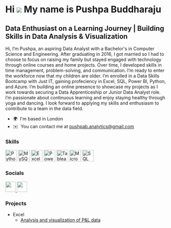 # Hi ![](https://user-images.githubusercontent.com/18350557/176309783-0785949b-9127-417c-8b55-ab5a4333674e.gif) My name is Pushpa Buddharaju  

**Data Enthusiast on a Learning Journey | Building Skills in Data Analysis & Visualization**  
---  
Hi, I’m Pushpa, an aspiring Data Analyst with a Bachelor's in Computer Science and Engineering. After graduating in 2016, I got married so I had to choose to focus on raising my family but stayed engaged with technology through online courses and home projects. Over time, I developed skills in time management, problem-solving, and communication. I’m ready to enter the workforce now that my children are older. I’m enrolled in a Data Skills Bootcamp with Just IT, gaining profeciency in Excel, SQL, Power BI, Python, and Azure. I’m building an online presence to showcase my projects as I work towards securing a Data Apprenticeship or Junior Data Analyst role. I’m passionate about continuous learning and enjoy staying healthy through yoga and dancing. I look forward to applying my skills and enthusiasm to contribute to a team in the data field.  

* 🌍  I'm based in London  
* ✉️  You can contact me at [pushpab.analytics@gmail.com](mailto:pushpab.analytics@gmail.com)  

### Skills  
<p align="left">  
<a href="https://www.python.org/" target="_blank" rel="noreferrer"><img src="https://raw.githubusercontent.com/danielcranney/readme-generator/main/public/icons/skills/python-colored.svg" width="36" height="36" alt="Python" /></a>  
<a href="https://www.mysql.com/" target="_blank" rel="noreferrer"><img src="https://raw.githubusercontent.com/danielcranney/readme-generator/main/public/icons/skills/mysql-colored.svg" width="36" height="36" alt="MySQL" /></a>  
<a href="https://www.microsoft.com/en-us/microsoft-365/excel" target="_blank" rel="noreferrer"><img src="https://img.icons8.com/color/48/000000/microsoft-excel-2019.png" width="36" height="36" alt="Excel" /></a>  
<a href="https://powerbi.microsoft.com/" target="_blank" rel="noreferrer"><img src="https://img.icons8.com/color/48/000000/power-bi.png" width="36" height="36" alt="Power BI" /></a>  
<a href="https://www.tableau.com/" target="_blank" rel="noreferrer"><img src="https://img.icons8.com/color/48/000000/tableau-software.png" width="36" height="36" alt="Tableau" /></a>  
 <a href="https://www.microsoft.com/en-us/sql-server/" target="_blank" rel="noreferrer"><img src="https://img.icons8.com/color/48/000000/microsoft-sql-server.png" width="36" height="36" alt="Microsoft SQL Server" /></a>  
<a href="https://www.postgresql.org/" target="_blank" rel="noreferrer"><img src="https://img.icons8.com/color/48/000000/sql.png" width="36" height="36" alt="SQL" /></a> 
</p>  

### Socials  
<p align="left">  
<a href="https://www.github.com/PushpaBuddharaju/Portfolio24" target="_blank" rel="noreferrer">  
<picture>  
<source media="(prefers-color-scheme: dark)" srcset="https://raw.githubusercontent.com/danielcranney/readme-generator/main/public/icons/socials/github-dark.svg" />  
<source media="(prefers-color-scheme: light)" srcset="https://raw.githubusercontent.com/danielcranney/readme-generator/main/public/icons/socials/github.svg" />  
<img src="https://raw.githubusercontent.com/danielcranney/readme-generator/main/public/icons/socials/github.svg" width="32" height="32" />  
</picture>  
</a>  
<a href="https://www.linkedin.com/in/pushpa-devi-buddharaju-29b331313" target="_blank" rel="noreferrer">  
<picture>  
<source media="(prefers-color-scheme: dark)" srcset="https://raw.githubusercontent.com/danielcranney/readme-generator/main/public/icons/socials/linkedin-dark.svg" />  
<source media="(prefers-color-scheme: light)" srcset="https://raw.githubusercontent.com/danielcranney/readme-generator/main/public/icons/socials/linkedin.svg" />  
<img src="https://raw.githubusercontent.com/danielcranney/readme-generator/main/public/icons/socials/linkedin.svg" width="32" height="32" />  
</picture>  
</a>  
</p>  

### Projects

- Excel
    - [Analysis and visualization of P&L data](https://github.com/PushpaBuddharaju/Analysis-and-Visualization-of-P-L-data-in-Excel)


